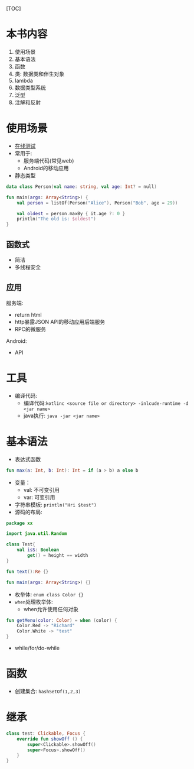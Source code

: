 [TOC]

# 本书内容
1. 使用场景
2. 基本语法
3. 函数
4. 类: 数据类和伴生对象
5. lambda
6. 数据类型系统
7. 泛型
8. 注解和反射

# 使用场景
- [在线测试](https://play.kotlinlang.org/)
- 常用于:
    - 服务端代码(常见web)
    - Android的移动应用
- 静态类型

```kotlin
data class Person(val name: string, val age: Int? = null)

fun main(args: Array<String>) {
    val person = listOf(Person("Alice"), Person("Bob", age = 29))

    val oldest = person.maxBy { it.age ?: 0 }
    println("The old is: $oldest")
}
```

## 函数式
- 简洁
- 多线程安全

## 应用
服务端:
- return html
- http暴露JSON API的移动应用后端服务
- RPC的微服务

Android:
- API

# 工具
- 编译代码: 
    - 编译代码:`kotlinc <source file or directory> -inlcude-runtime -d <jar name>`
    - java执行: `java -jar <jar name>`

# 基本语法
- 表达式函数
```kotlin
fun max(a: Int, b: Int): Int = if (a > b) a else b
```
- 变量：
    - val: 不可变引用
    - var: 可变引用
- 字符串模板: `println("Hri $test")`
- 源码的布局:
```kotlin
package xx

import java.util.Random

class Test{
    val isS: Boolean
        get() = height == width 
}

fun text():Re {}

fun main(args: Array<String>) {}
```
- 枚举体: `enum class Color {}`
- `when`处理枚举体:
    - when允许使用任何对象
```kotlin
fun getMenu(color: Color) = when (color) {
    Color.Red -> "Richard"
    Color.White -> "test"
}
```
- while/for/do-while

# 函数
- 创建集合: `hashSetOf(1,2,3)`

# 继承
```kotlin
class test: Clickable, Focus {
    override fun showOff () {
        super<Clickable>.showOff()
        super<Focus>.showOff()
    }
}
```










